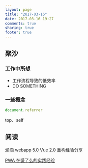 ```yaml
---
layout: page
title: "2017-03-16"
date: 2017-03-16 19:27
comments: true
sharing: true
footer: true
---
```


## 聚沙

### 工作中所想

* 工作流程导致的低效率
* DO SOMETHING

### 一些概念

```js
document.referrer
```

top、self

## 阅读

[滴滴 webapp 5.0 Vue 2.0 重构经验分享](https://juejin.im/post/58c8d226ac502e00587f60cd)

[PWA 在饿了么的实践经验](https://zhuanlan.zhihu.com/p/25800461)
